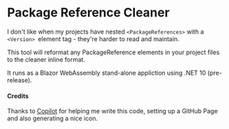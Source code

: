# Package Reference Cleaner

I don't like when my projects have nested `<PackageReferences>` with a `<Version> `element tag - they're harder to read and maintain.

This tool will reformat any PackageReference elements in your project files to the cleaner inline format.

It runs as a Blazor WebAssembly stand-alone appliction using .NET 10 (pre-release).

#### Credits

Thanks to [Copilot](https://copilot.microsoft.com/) for helping me write this code, setting up a GitHub Page and also generating a nice icon.
